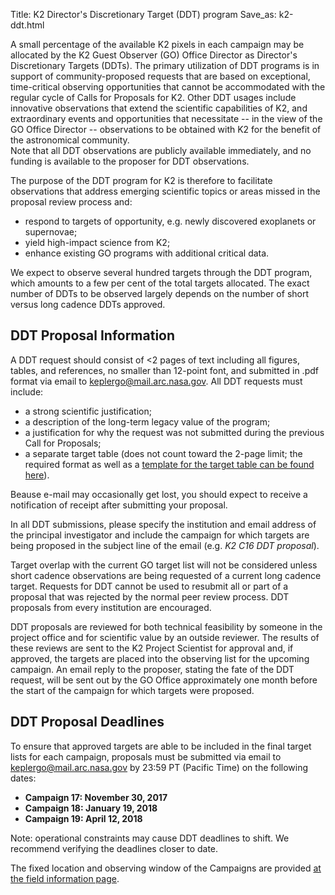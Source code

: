 Title: K2 Director's Discretionary Target (DDT) program
Save_as: k2-ddt.html


A small percentage of the available K2 pixels in each campaign may be allocated by the K2 Guest Observer (GO) Office Director as Director's Discretionary Targets (DDTs).
The primary utilization of DDT programs is in support of community-proposed requests that are based on exceptional, time-critical observing opportunities that cannot be accommodated with the regular cycle of Calls for Proposals for K2. 
Other DDT usages include innovative observations that extend the scientific capabilities of K2, and extraordinary events and opportunities that necessitate -- in the view of the GO Office Director -- observations to be obtained with K2 for the benefit of the astronomical community.  
Note that all DDT observations are publicly available immediately,
and no funding is available to the proposer for DDT observations. 

The purpose of the DDT program for K2 is therefore to facilitate
observations that address emerging scientific topics or areas missed
in the proposal review process and:

* respond to targets of opportunity, e.g. newly discovered exoplanets or supernovae;
* yield high-impact science from K2;
* enhance existing GO programs with additional critical data.

We expect to observe several hundred targets through the DDT program,
which amounts to a few per cent of the total targets allocated.
The exact number of DDTs to be observed largely depends
on the number of short versus long cadence DDTs approved. 

## DDT Proposal Information

A DDT request should consist of <2 pages of text including all
figures, tables, and references, no smaller than 12-point font,
and submitted in .pdf format via email to [keplergo@mail.arc.nasa.gov](keplergo@mail.arc.nasa.gov).
All DDT requests must include:

* a strong scientific justification;
* a description of the long-term legacy value of the program;
* a justification for why the request was not submitted during the previous Call for Proposals;
* a separate target table (does not count toward the 2-page limit; the required format as well as a [template for the target table can be found here](/k2-proposing-targets.html#target-table)).

Beause e-mail may occasionally get lost, you should expect to receive a notification of receipt after submitting your proposal.

In all DDT submissions, please specify the institution and email address
of the principal investigator and include the campaign for which
targets are being proposed in the subject line of the email (e.g. *K2
C16 DDT proposal*).

Target overlap with the current GO target list will not be considered
unless short cadence observations are being requested
of a current long cadence target.
Requests for DDT cannot be used to resubmit all or part of a proposal
that was rejected by the normal peer review process.
DDT proposals from every institution are encouraged.

DDT proposals are reviewed for both technical feasibility
by someone in the project office and for scientific value by an outside reviewer. 
The results of these reviews are sent to the K2 Project Scientist for approval and, if approved, the targets are placed into the observing list for the upcoming campaign.
An email reply to the proposer, stating the fate of the DDT request,
will be sent out by the GO Office approximately one month before the start of the campaign for which targets were proposed.

## DDT Proposal Deadlines

To ensure that approved targets are able to be included in the final
target lists for each campaign, proposals must be submitted via email
to [keplergo@mail.arc.nasa.gov](keplergo@mail.arc.nasa.gov) by 23:59 PT (Pacific Time) on the following dates:

* **Campaign 17: November 30, 2017**
* **Campaign 18: January 19, 2018**
* **Campaign 19: April 12, 2018**

Note: operational constraints may cause DDT deadlines to shift.
We recommend verifying the deadlines closer to date.

The fixed location and observing window of the Campaigns are provided [at the field information page](k2-fields.html).
